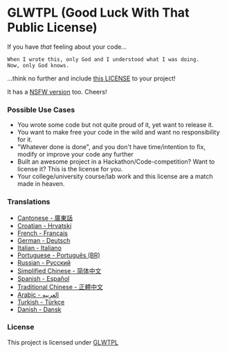 # GLWTPL (Good Luck With That Public License)

If you have *that* feeling about your code...

```
When I wrote this, only God and I understood what I was doing.
Now, only God knows.
```

...think no further and include [this LICENSE](./LICENSE) to your project!

It has a [NSFW version](./NSFW_LICENSE) too. Cheers!

### Possible Use Cases
- You wrote some code but not quite proud of it, yet want to release it.
- You want to make free your code in the wild and want no responsibility for it.
- "Whatever done is done", and you don't have time/intention to fix, modify or improve your code any further
- Built an awesome project in a Hackathon/Code-competition? Want to license it? This is the license for you.
- Your college/university course/lab work and this license are a match made in heaven.


### Translations
* [Cantonese - 廣東話](translations/LICENSE_zh-HK)
* [Croatian - Hrvatski](translations/LICENSE_hr-HR)
* [French - Français](translations/LICENSE_fr-FR)
* [German - Deutsch](translations/LICENSE_de-DE)
* [Italian - Italiano](translations/LICENSE_it-IT)
* [Portuguese - Português (BR)](translations/LICENSE_pt-BR)
* [Russian - Русский](translations/LICENSE_ru-RU)
* [Simplified Chinese - 简体中文](translations/LICENSE_zh-CN)
* [Spanish - Español](translations/LICENSE_es-ES)
* [Traditional Chinese - 正體中文](translations/LICENSE_zh-TW)
* [Arabic - العربيه](translations/LICENSE_ar-AR)
* [Turkish - Türkçe](translations/LICENSE_tr-TR)
* [Danish - Dansk](translations/LICENSE_da-DK)

### License
This project is licensed under [GLWTPL](./LICENSE)
